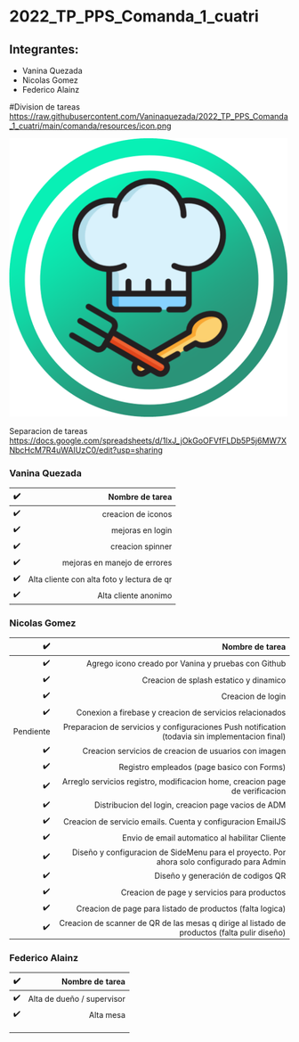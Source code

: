 # 2022_TP_PPS_Comanda_1_cuatri

## Integrantes:

- Vanina Quezada
- Nicolas Gomez
- Federico Alainz

#Division de tareas
https://raw.githubusercontent.com/Vaninaquezada/2022_TP_PPS_Comanda_1_cuatri/main/comanda/resources/icon.png

<img src="https://raw.githubusercontent.com/Vaninaquezada/2022_TP_PPS_Comanda_1_cuatri/main/comanda/resources/icon.png" width="500px" height="500px">

Separacion de tareas
https://docs.google.com/spreadsheets/d/1IxJ_jOkGoOFVfFLDb5P5j6MW7XNbcHcM7R4uWAIUzC0/edit?usp=sharing

### Vanina Quezada

| :heavy_check_mark: |                            Nombre de tarea |
| -----------------: | -----------------------------------------: |
| :heavy_check_mark: |                         creacion de iconos |
| :heavy_check_mark: |                           mejoras en login |
| :heavy_check_mark: |                           creacion spinner |
| :heavy_check_mark: |               mejoras en manejo de errores |
| :heavy_check_mark: | Alta cliente con alta foto y lectura de qr |
| :heavy_check_mark: |                       Alta cliente anonimo |

### Nicolas Gomez

| :heavy_check_mark: |                                                                                 Nombre de tarea |
| -----------------: | ----------------------------------------------------------------------------------------------: |
| :heavy_check_mark: |                                             Agrego icono creado por Vanina y pruebas con Github |
| :heavy_check_mark: |                                                          Creacion de splash estatico y dinamico |
| :heavy_check_mark: |                                                                               Creacion de login |
| :heavy_check_mark: |                                        Conexion a firebase y creacion de servicios relacionados |
|          Pendiente | Preparacion de servicios y configuraciones Push notification (todavia sin implementacion final) |
| :heavy_check_mark: |                                           Creacion servicios de creacion de usuarios con imagen |
| :heavy_check_mark: |                                                      Registro empleados (page basico con Forms) |
| :heavy_check_mark: |                    Arreglo servicios registro, modificacion home, creacion page de verificacion |
| :heavy_check_mark: |                                             Distribucion del login, creacion page vacios de ADM |
| :heavy_check_mark: |                                      Creacion de servicio emails. Cuenta y configuracion EmailJS|
| :heavy_check_mark: |                                                  Envio de email automatico al habilitar Cliente |
| :heavy_check_mark: |       Diseño y configuracion de SideMenu para el proyecto. Por ahora solo configurado para Admin|
| :heavy_check_mark: |                                                               Diseño y generación de codigos QR |
| :heavy_check_mark: |                                                     Creacion de page y servicios para productos |
| :heavy_check_mark: |                                       Creacion de page para listado de productos (falta logica) |
| :heavy_check_mark: |    Creacion de scanner de QR de las mesas q dirige al listado de productos (falta pulir diseño) |
### Federico Alainz

| :heavy_check_mark: |            Nombre de tarea |
| -----------------: | -------------------------: |
| :heavy_check_mark: | Alta de dueño / supervisor |
| :heavy_check_mark: |                  Alta mesa |
|                    |                            |
|                    |                            |
|                    |                            |
